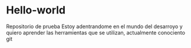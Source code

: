 # Hello-world
Repositorio de prueba
Estoy adentrandome en el mundo del desarroyo y quiero aprender las herramientas que se utilizan, actualmente conociento git
